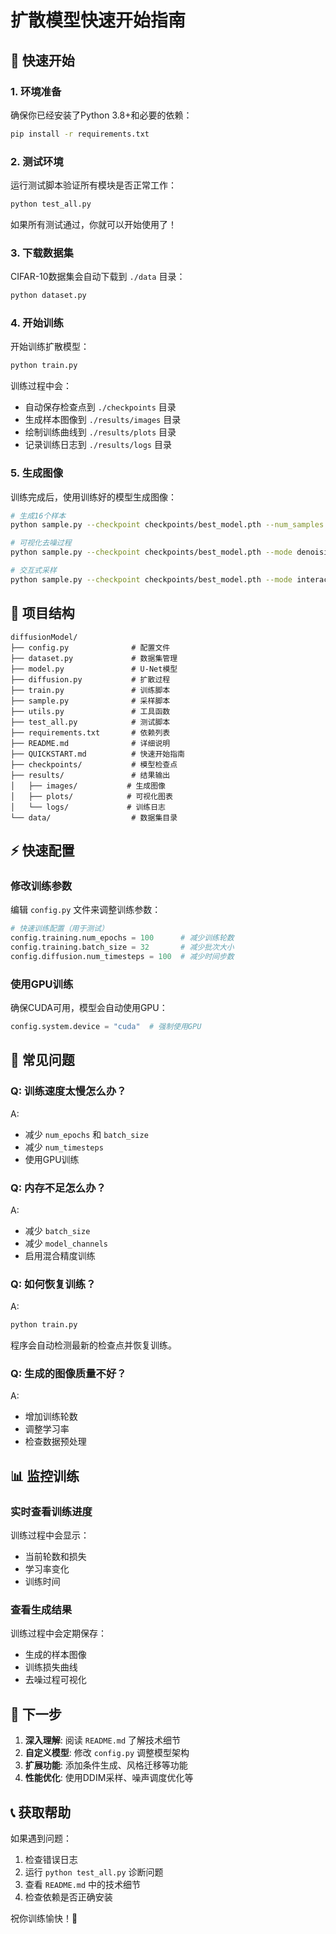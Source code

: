 # 扩散模型快速开始指南

## 🚀 快速开始

### 1. 环境准备

确保你已经安装了Python 3.8+和必要的依赖：

```bash
pip install -r requirements.txt
```

### 2. 测试环境

运行测试脚本验证所有模块是否正常工作：

```bash
python test_all.py
```

如果所有测试通过，你就可以开始使用了！

### 3. 下载数据集

CIFAR-10数据集会自动下载到 `./data` 目录：

```bash
python dataset.py
```

### 4. 开始训练

开始训练扩散模型：

```bash
python train.py
```

训练过程中会：
- 自动保存检查点到 `./checkpoints` 目录
- 生成样本图像到 `./results/images` 目录
- 绘制训练曲线到 `./results/plots` 目录
- 记录训练日志到 `./results/logs` 目录

### 5. 生成图像

训练完成后，使用训练好的模型生成图像：

```bash
# 生成16个样本
python sample.py --checkpoint checkpoints/best_model.pth --num_samples 16

# 可视化去噪过程
python sample.py --checkpoint checkpoints/best_model.pth --mode denoising

# 交互式采样
python sample.py --checkpoint checkpoints/best_model.pth --mode interactive
```

## 📁 项目结构

```
diffusionModel/
├── config.py              # 配置文件
├── dataset.py             # 数据集管理
├── model.py               # U-Net模型
├── diffusion.py           # 扩散过程
├── train.py               # 训练脚本
├── sample.py              # 采样脚本
├── utils.py               # 工具函数
├── test_all.py            # 测试脚本
├── requirements.txt       # 依赖列表
├── README.md              # 详细说明
├── QUICKSTART.md          # 快速开始指南
├── checkpoints/           # 模型检查点
├── results/               # 结果输出
│   ├── images/           # 生成图像
│   ├── plots/            # 可视化图表
│   └── logs/             # 训练日志
└── data/                  # 数据集目录
```

## ⚡ 快速配置

### 修改训练参数

编辑 `config.py` 文件来调整训练参数：

```python
# 快速训练配置（用于测试）
config.training.num_epochs = 100      # 减少训练轮数
config.training.batch_size = 32       # 减少批次大小
config.diffusion.num_timesteps = 100  # 减少时间步数
```

### 使用GPU训练

确保CUDA可用，模型会自动使用GPU：

```python
config.system.device = "cuda"  # 强制使用GPU
```

## 🔧 常见问题

### Q: 训练速度太慢怎么办？
A: 
- 减少 `num_epochs` 和 `batch_size`
- 减少 `num_timesteps`
- 使用GPU训练

### Q: 内存不足怎么办？
A:
- 减少 `batch_size`
- 减少 `model_channels`
- 启用混合精度训练

### Q: 如何恢复训练？
A:
```bash
python train.py
```
程序会自动检测最新的检查点并恢复训练。

### Q: 生成的图像质量不好？
A:
- 增加训练轮数
- 调整学习率
- 检查数据预处理

## 📊 监控训练

### 实时查看训练进度

训练过程中会显示：
- 当前轮数和损失
- 学习率变化
- 训练时间

### 查看生成结果

训练过程中会定期保存：
- 生成的样本图像
- 训练损失曲线
- 去噪过程可视化

## 🎯 下一步

1. **深入理解**: 阅读 `README.md` 了解技术细节
2. **自定义模型**: 修改 `config.py` 调整模型架构
3. **扩展功能**: 添加条件生成、风格迁移等功能
4. **性能优化**: 使用DDIM采样、噪声调度优化等

## 📞 获取帮助

如果遇到问题：
1. 检查错误日志
2. 运行 `python test_all.py` 诊断问题
3. 查看 `README.md` 中的技术细节
4. 检查依赖是否正确安装

祝你训练愉快！🎉 